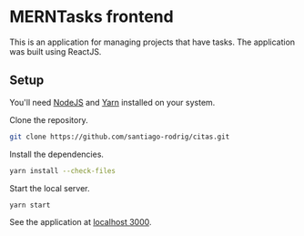 # MERNTasks frontend

This is an application for managing projects that have tasks. The application
was built using ReactJS.

## Setup

You'll need [NodeJS](https://nodejs.org/en/) and
[Yarn](https://yarnpkg.com/getting-started/install) installed on your system.

Clone the repository.

```sh
git clone https://github.com/santiago-rodrig/citas.git
```

Install the dependencies.

```sh
yarn install --check-files
```

Start the local server.

```sh
yarn start
```

See the application at [localhost 3000](http://localhost:3000/).

